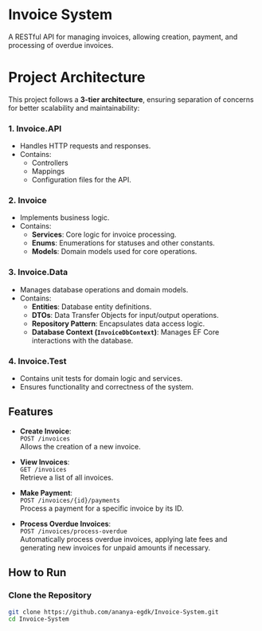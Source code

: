 # Invoice System

A RESTful API for managing invoices, allowing creation, payment, and processing of overdue invoices.

# Project Architecture

This project follows a **3-tier architecture**, ensuring separation of concerns for better scalability and maintainability:

### 1. Invoice.API
- Handles HTTP requests and responses.
- Contains:
  - Controllers
  - Mappings
  - Configuration files for the API.
 
### 2. Invoice
- Implements business logic.
- Contains:
  - **Services**: Core logic for invoice processing.
  - **Enums**: Enumerations for statuses and other constants.
  - **Models**: Domain models used for core operations.

### 3. Invoice.Data
- Manages database operations and domain models.
- Contains:
  - **Entities**: Database entity definitions.
  - **DTOs**: Data Transfer Objects for input/output operations.
  - **Repository Pattern**: Encapsulates data access logic.
  - **Database Context (`InvoiceDbContext`)**: Manages EF Core interactions with the database.

### 4. Invoice.Test
- Contains unit tests for domain logic and services.
- Ensures functionality and correctness of the system.


## Features

- **Create Invoice**:  
  `POST /invoices`  
  Allows the creation of a new invoice.

- **View Invoices**:  
  `GET /invoices`  
  Retrieve a list of all invoices.

- **Make Payment**:  
  `POST /invoices/{id}/payments`  
  Process a payment for a specific invoice by its ID.

- **Process Overdue Invoices**:  
  `POST /invoices/process-overdue`  
  Automatically process overdue invoices, applying late fees and generating new invoices for unpaid amounts if necessary.

## How to Run

### Clone the Repository
```bash
git clone https://github.com/ananya-egdk/Invoice-System.git
cd Invoice-System
